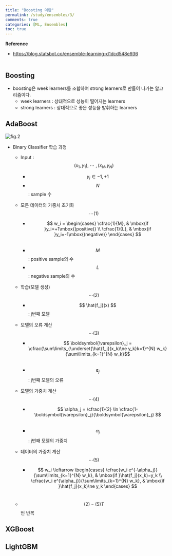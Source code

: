 ```yaml
---
title: "Boosting 이란"
permalink: /study/ensembles/3/
comments: true
categories: [ML, Ensembles]
toc: true
---
```


**Reference**

- https://blog.statsbot.co/ensemble-learning-d1dcd548e936
<br><br>

## Boosting

- boosting은 week learners를 조합하여 strong learners로 만들어 나가는 알고리즘이다.
  - week learners : 상대적으로 성능이 떨어지는 learners
  - strong learners : 상대적으로 좋은 성능을 발휘하는 learners


## AdaBoost

![fig.2](../images/ensembles_3_2.png)

- Binary Classifier 학습 과정
  - Input : $$ (x_1, y_1),\ \cdots\ ,(x_N, y_N) $$
    - $$ y_i \in {-1, +1} $$
    - $$ N $$ : sample 수

  - 모든 데이터의 가중치 초기화 $$ \cdots(1) $$
    - $$ w_i =
      \begin{cases}
      \cfrac{1}{M}, & \mbox{if }y_i=+1\mbox{(positive)} \\
      \cfrac{1}{L}, & \mbox{if }y_i=-1\mbox{(negative)}
      \end{cases} $$ <br>
    - $$ M $$ : positive sample의 수
    - $$ L $$ : negative sample의 수

  - 학습(모델 생성) $$ \cdots(2) $$
    - $$ \hat{f_j}(x) $$: j번째 모델

  - 모델의 오류 계산 $$ \cdots(3) $$
    - $$ \boldsymbol{\varepsilon}_j =
      \cfrac{\sum\limits_{\underset{\hat{f_j}(x_k)\ne y_k}k=1}^{N} w_k}
      {\sum\limits_{k=1}^{N} w_k}$$ <br>
    - $$ \boldsymbol{\varepsilon}_j $$ : j번째 모델의 오류

  - 모델의 가중치 계산 $$ \cdots(4) $$
    - $$ \alpha_j = \cfrac{1}{2}
      \ln \cfrac{1-\boldsymbol{\varepsilon}_j}{\boldsymbol{\varepsilon}_j} $$ <br>
    - $$ \alpha_j $$ : j번째 모델의 가중치

  - 데이터의 가중치 계산 $$ \cdots(5) $$
    - $$ w_i \leftarrow
      \begin{cases}
      \cfrac{w_i e^{-\alpha_j}}{\sum\limits_{k=1}^{N} w_k}, & \mbox{if }\hat{f_j}(x_k)=y_k \\
      \cfrac{w_i e^{\alpha_j}}{\sum\limits_{k=1}^{N} w_k}, & \mbox{if }\hat{f_j}(x_k)\ne y_k
      \end{cases} $$ <br>

  - $$ (2)- (5) T $$ 번 반복

## XGBoost

## LightGBM
